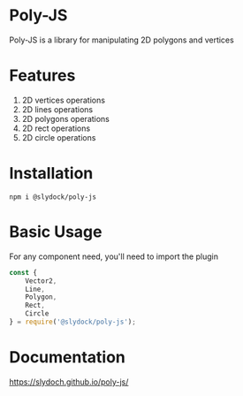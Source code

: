 # Poly-JS
Poly-JS is a library for manipulating 2D polygons and vertices

# Features

1. 2D vertices operations
2. 2D lines operations
3. 2D polygons operations
4. 2D rect operations
5. 2D circle operations

# Installation
``npm i @slydock/poly-js``

# Basic Usage

For any component need, you'll need to import the plugin
```javascript
const {
	Vector2,
	Line,
	Polygon,
	Rect,
	Circle
} = require('@slydock/poly-js');
```

# Documentation

https://slydoch.github.io/poly-js/
